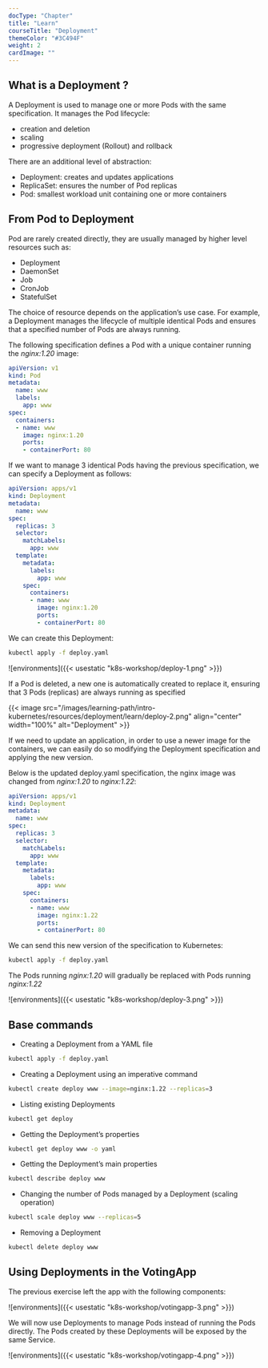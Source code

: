 ```yaml
---
docType: "Chapter"
title: "Learn"
courseTitle: "Deployment"
themeColor: "#3C494F"
weight: 2
cardImage: ""
---
```


## What is a Deployment ?

A Deployment is used to manage one or more Pods with the same specification. It manages the Pod lifecycle:  

- creation and deletion
- scaling
- progressive deployment (Rollout) and rollback

There are an additional level of abstraction:  

- Deployment: creates and updates applications
- ReplicaSet: ensures the number of Pod replicas
- Pod: smallest workload unit containing one or more containers

## From Pod to Deployment

Pod are rarely created directly, they are usually managed by higher level resources such as:

- Deployment
- DaemonSet
- Job
- CronJob
- StatefulSet

The choice of resource depends on the application’s use case. For example, a Deployment manages the lifecycle of multiple identical Pods and ensures that a specified number of Pods are always running.

The following specification defines a Pod with a unique container running the *nginx:1.20* image:

```yaml {filename="pod.yaml"}
apiVersion: v1
kind: Pod
metadata:
  name: www
  labels:             
    app: www
spec:
  containers:
  - name: www
    image: nginx:1.20
    ports:
    - containerPort: 80
```

If we want to manage 3 identical Pods having the previous specification, we can specify a Deployment as follows:

```yaml {filename="deploy.yaml"}
apiVersion: apps/v1
kind: Deployment
metadata:
  name: www
spec:
  replicas: 3
  selector:
    matchLabels:
      app: www
  template:
    metadata:
      labels:
        app: www
    spec:
      containers:
      - name: www
        image: nginx:1.20
        ports:
        - containerPort: 80
```

We can create this Deployment:

```bash
kubectl apply -f deploy.yaml
```

![environments]({{< usestatic "k8s-workshop/deploy-1.png" >}})

If a Pod is deleted, a new one is automatically created to replace it, ensuring that 3 Pods (replicas) are always running as specified

{{< image src="/images/learning-path/intro-kubernetes/resources/deployment/learn/deploy-2.png" align="center" width="100%" alt="Deployment" >}}

If we need to update an application, in order to use a newer image for the containers, we can easily do so modifying the Deployment specification and applying the new version.

Below is the updated deploy.yaml specification, the nginx image was changed from *nginx:1.20* to *nginx:1.22*:

```yaml {filename="deploy.yaml"}
apiVersion: apps/v1
kind: Deployment
metadata:
  name: www
spec:
  replicas: 3
  selector:
    matchLabels:
      app: www
  template:
    metadata:
      labels:
        app: www
    spec:
      containers:
      - name: www
        image: nginx:1.22
        ports:
        - containerPort: 80
```

We can send this new version of the specification to Kubernetes:

```bash
kubectl apply -f deploy.yaml
```

The Pods running *nginx:1.20* will gradually be replaced with Pods running *nginx:1.22*

![environments]({{< usestatic "k8s-workshop/deploy-3.png" >}})

## Base commands

- Creating a Deployment from a YAML file

```bash
kubectl apply -f deploy.yaml
```

- Creating a Deployment using an imperative command

```bash
kubectl create deploy www --image=nginx:1.22 --replicas=3
```

- Listing existing Deployments

```bash
kubectl get deploy
```

- Getting the Deployment’s properties

```bash
kubectl get deploy www -o yaml
```

- Getting the Deployment’s main properties

```bash
kubectl describe deploy www
```

- Changing the number of Pods managed by a Deployment (scaling operation)

```bash
kubectl scale deploy www --replicas=5
```

- Removing a Deployment

```bash
kubectl delete deploy www
```

## Using Deployments in the VotingApp

The previous exercise left the app with the following components:

![environments]({{< usestatic "k8s-workshop/votingapp-3.png" >}})

We will now use Deployments to manage Pods instead of running the Pods directly. The Pods created by these Deployments will be exposed by the same Service.

![environments]({{< usestatic "k8s-workshop/votingapp-4.png" >}})


